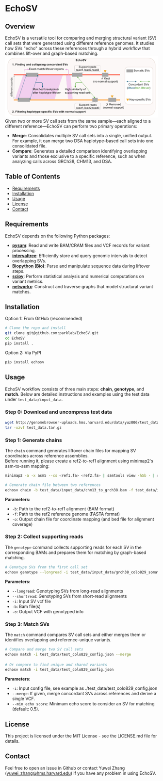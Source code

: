 # EchoSV
## Overview
EchoSV is a versatile tool for comparing and merging structural variant (SV) call sets that were generated using different reference genomes. It studies how SVs "echo" across these references through a hybrid workflow that combines lift-over and graph-based matching.
![EchoSV Workflow](./echosv_workflow.jpg)
Given two or more SV call sets from the same sample—each aligned to a different reference—EchoSV can perform two primary operations:
- **Merge**: Consolidates multiple SV call sets into a single, unified output. For example, it can merge two DSA haplotype–based call sets into one consolidated file.
- **Compare**: Generates a detailed comparison identifying overlapping variants and those exclusive to a specific reference, such as when analyzing calls across GRCh38, CHM13, and DSA.

## Table of Contents

- [Requirements](#requirements)
- [Installation](#installation)  
- [Usage](#usage)  
- [License](#license)  
- [Contact](#contact)  

## Requirements

EchoSV depends on the following Python packages:
- [**pysam**](https://github.com/pysam-developers/pysam): Read and write BAM/CRAM files and VCF records for variant processing.  
- [**intervaltree**](https://github.com/ekg/intervaltree): Efficiently store and query genomic intervals to detect overlapping SVs.  
- [**Biopython (Bio)**](https://github.com/biopython/biopython): Parse and manipulate sequence data during liftover steps.  
- [**scipy**](https://github.com/scipy/scipy): Perform statistical analysis and numerical computations on variant metrics.  
- [**networkx**](https://github.com/networkx/networkx): Construct and traverse graphs that model structural variant matches.  

## Installation

Option 1: From GitHub (recommended)

```bash
# Clone the repo and install
git clone git@github.com:parklab/EchoSV.git
cd EchoSV
pip install .
```

Option 2: Via PyPI

```bash
pip install echosv
```

## Usage

EchoSV workflow consists of three main steps: **chain**, **genotype**, and **match**. Below are detailed instructions and examples using the test data under `test_data/input_data`.

### Step 0: Download and uncompress test data
```bash
wget http://genomebrowser-uploads.hms.harvard.edu/data/yuz006/test_data.tar.gz
tar -xzvf test_data.tar.gz
```

### Step 1: Generate chains

The `chain` command generates liftover chain files for mapping SV coordinates across reference assemblies.  
Before running it, please create a ref2-to-ref1 alignment using [minimap2](https://github.com/lh3/minimap2)'s asm-to-asm mapping:

```bash
minimap2 -a -x asm5 --cs <ref1.fa> <ref2.fa> | samtools view -hSb - | samtools sort -O BAM -o ref2_to_ref1.bam
```

```bash
# Generate chain file between two references
echosv chain -b test_data/input_data/chm13_to_grch38.bam -f test_data/input_data/chm13.fa -o test_data/chm13_to_grch38.chain.gz 
```

**Parameters:**
- `-b`: Path to the ref2-to-ref1 alignment (BAM format)
- `-f`: Path to the ref2 reference genome (FASTA format)
- `-o`: Output chain file for coordinate mapping (and bed file for alignment coverage)

### Step 2: Collect supporting reads

The `genotype` command collects supporting reads for each SV in the corresponding BAMs and prepares them for matching by graph-based matching.

```bash
# Genotype SVs from the first call set
echosv genotype --longread -i test_data/input_data/grch38_colo829_somatic_svs.vcf.gz -b BAM [BAMs...] -o test_data/grch38_colo829_genotyped.vcf.gz
```

**Parameters:**
- `--longread`: Genotyping SVs from long-read alignments
- `--shortread`: Genotyping SVs from short-read alignments
- `-i`: Input SV vcf file
- `-b`: Bam file(s)
- `-o`: Output VCF with genotyped info

### Step 3: Match SVs

The `match` command compares SV call sets and either merges them or identifies overlapping and reference-unique variants.

```bash
# Compare and merge two SV call sets
echosv match -i test_data/test_colo829_config.json --merge

# Or compare to find unique and shared variants
echosv match -i test_data/test_colo829_config.json 
```

**Parameters:**
- `-i`: Input config file, see example as ./test_data/test_colo829_config.json
- `--merge`: If given, merge concordant SVs across references and derive a single VCF.
- `--min_echo_score`: Minimum echo score to consider an SV for matching (default: 0.5).

## License
This project is licensed under the MIT License - see the LICENSE.md file for details.

## Contact
Feel free to open an issue in Github or contact Yuwei Zhang ([yuwei_zhang@hms.harvard.edu](mailto:yuwei_zhang@hms.harvard.edu)) if you have any problem in using EchoSV.